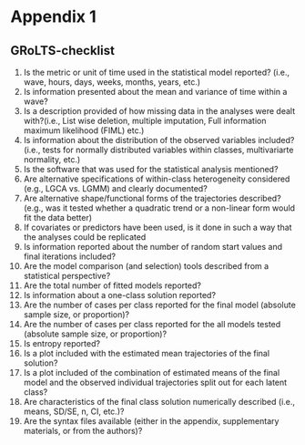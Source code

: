 # Appendix 1
## GRoLTS-checklist

1. Is the metric or unit of time used in the statistical model reported? (i.e., wave, hours, days, weeks, months, years, etc.)
2. Is information presented about the mean and variance of time within a wave?
3. Is a description provided of how missing data in the analyses were dealt with?(i.e., List wise deletion, multiple imputation, Full information maximum likelihood (FIML) etc.)
4. Is information about the distribution of the observed variables included? (i.e., tests for normally distributed variables within classes, multivariarte normality, etc.)
5. Is the software that was used for the statistical analysis mentioned?
6. Are alternative specifications of within-class heterogeneity considered (e.g., LGCA vs. LGMM) and clearly documented?
7. Are alternative shape/functional forms of the trajectories described? (e.g., was it tested whether a quadratic trend or a non-linear form would fit the data better)
8. If covariates or predictors have been used, is it done in such a way that the analyses could be replicated
9. Is information reported about the number of random start values and final iterations included?
10. Are the model comparison (and selection) tools described from a statistical perspective?
11. Are the total number of fitted models reported?
12. Is information about a one-class solution reported?
13. Are the number of cases per class reported for the final model (absolute sample size, or proportion)?
14. Are the number of cases per class reported for the all models tested (absolute sample size, or proportion)?
15. Is entropy reported?
16. Is a plot included with the estimated mean trajectories of the final solution?
17. Is a plot included of the combination of estimated means of the final model and the observed individual trajectories split out for each latent class?
18. Are characteristics of the final class solution numerically described (i.e., means, SD/SE, n, CI, etc.)?
19. Are the syntax files available (either in the appendix, supplementary materials, or from the authors)?